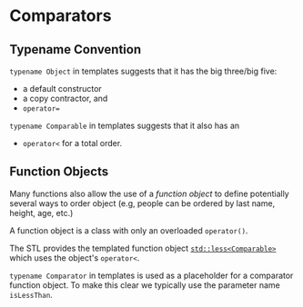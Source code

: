 # Comparators

## Typename Convention

`typename Object` in templates suggests that it has the big three/big five:
* a default constructor
* a copy contractor, and
* `operator=`

`typename Comparable` in templates suggests that it also has an
* `operator<` for a total order.

## Function Objects

Many functions also allow the use of a _function object_
to define potentially several ways to order object (e.g, people can be ordered by last name, height, age, etc.)

A function object is a class with only an overloaded `operator()`.

The STL provides the templated function object [`std::less<Comparable>`](https://cplusplus.com/reference/functional/less/) which uses the object's `operator<`.

`typename Comparator`  in templates is used as a placeholder for a comparator
function object. To make this clear we typically use the parameter 
name `isLessThan`.

